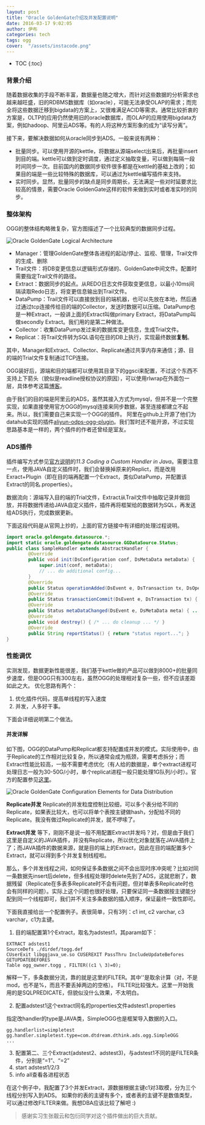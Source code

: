 ```yaml
---
layout: post
title: "Oracle GoldenGate介绍及并发配置说明"
date: 2016-03-17 9:02:05
author: 伊布
categories: tech
tags: ogg
cover:  "/assets/instacode.png"
---
```


* TOC
{:toc}

### 背景介绍
随着数据收集的手段不断丰富，数据量也随之增大，而针对这些数据的分析需求也越来越旺盛，旧的RDBMS数据库（如oracle），可能无法承受OLAP的需求；而完全将这些数据迁移到bigdata的方案上，又很难满足ACID等需求。通常比较折衷的方案是，OLTP的应用仍然使用旧的oracle数据库，而OLAP的应用使用bigdata方案，例如hadoop、阿里云ADS等。有的人将这种方案形象的成为“读写分离”。

接下来，要解决数据如何从oracle同步到ADS。一般来说有两种：

- 批量同步。可以使用开源的kettle，将数据从源端select出来后，再批量insert到目的端。kettle可以做到定时调度，通过定义抽取变量，可以做到每隔一段时间同步一次。目前国内的数据同步软件很多都是在kettle的基础上改的；如果目的端是一些比较特殊的数据库，可以通过为kettle编写插件来支持。
- 实时同步。显然，批量同步的缺点是同步周期长，无法满足一些对时延要求比较高的情景，需要Oracle GoldenGate这样的软件来做到实时或者准实时的同步。

### 整体架构
OGG的整体结构略微复杂，官方图描述了一个比较典型的数据同步过程。

![Oracle GoldenGate Logical Architecture](https://docs.oracle.com/goldengate/1212/gg-winux/GWUAD/img/logicalarch2.jpg)

- Manager：管理GoldenGate整体各进程的起动/停止、监视、管理，Trail文件的生成、删除
- Trail文件：将DB变更信息以逻辑形式存储的、GoldenGate中间文件。配置时需要指定Trail文件的路径。
- Extract：数据同步的起点。从REDO日志文件获取变更信息，以最小10ms间隔读取Redo日志，将变更信息输出到Trail文件。
- DataPump：Trail文件可以直接放到目的端机器，也可以先放在本地，然后通过通过tcp连接传给目的端的Collector，发送时数据可以压缩。DataPump也是一种Extract，一般讲上面的Extract叫做primary Extract，将DataPump叫做secondly Extract。我们用的是第二种做法。
- Collector：收集DataPump发过来的数据库变更信息，生成Trial文件。
- Replicat：将Trail文件转为SQL语句在目的DB上执行，实现最终数据**复制**。

其中，Manager和Extract、Collector、Replicate通过共享内存来通信；源、目的端的Trial文件复制通过TCP连接。

OGG装好后，源端和目的端都可以使用其目录下的ggsci来配置，不过这个东西不支持上下箭头（貌似是readline授权协议的原因），可以使用rlwrap在外面包一层，具体参考这篇[博客](http://blog.itpub.net/29485627/viewspace-1766786/)。

由于我们的目的端是阿里云的ADS，虽然其接入方式为mysql，但并不是一个完整实现，如果直接使用官方OGG的mysql连接来同步数据，甚至连接都建立不起来。所以，我们需要自己来实现一个OGG的插件。
阿里在github上开源了他们为datahub实现的插件[aliyun-odps-ogg-plugin](https://github.com/aliyun/aliyun-odps-ogg-plugin)。我们暂时还不能开源，不过实现思路基本是一样的，两个插件的作者还曾经是室友。

### ADS插件

插件编写方式参见[官方说明](https://docs.oracle.com/goldengate/bd1221/gg-bd/GBDIN/java_msgdel_custom.htm#GBDIN326)的*11.3 Coding a Custom Handler in Java*。需要注意一点，使用JAVA自定义插件时，我们会替换掉原来的Replict，而是改用Exract+Plugin（即在目的端再配置一个Extract，类似DataPump，并配置该Extract的同名.properties）。

数据流向：源端写入目的端的Trial文件，Extract从Trail文件中抽取记录并做回放，并将数据传递给JAVA自定义插件，插件再将框架给的数据转为SQL，再发送给ADS执行，完成数据更新。

下面这段代码是从官网上抄的，上面的官方链接中有详细的处理过程说明。

```java
import oracle.goldengate.datasource.*;
import static oracle.goldengate.datasource.GGDataSource.Status;
public class SampleHandler extends AbstractHandler {
        @Override
        public void init(DsConfiguration conf, DsMetaData metaData) {
            super.init(conf, metaData);
            // ... do additional config...
        }
        @Override
        public Status operationAdded(DsEvent e, DsTransaction tx, DsOperation op) { ... }
        @Override
        public Status transactionCommit(DsEvent e, DsTransaction tx) { ... }
        @Override
        public Status metaDataChanged(DsEvent e, DsMetaData meta) { .... }
        @Override
        public void destroy() { /* ... do cleanup ... */ }
        @Override
        public String reportStatus() { return "status report..."; }
}
```

### 性能调优
实测发现，数据更新性能很差，我们基于kettle做的产品可以做到8000+的批量同步速度，但是OGG只有300左右，虽然OGG的处理相对复杂一些，但不应该差距如此之大。
优化思路有两个：

1. 优化插件代码，提高单线程的写入速度
2. 并发，人多好干事。

下面会详细说明第二个做法。

#### 并发详解

如下图，OGG的DataPump和Replicat都支持配置成并发的模式。实际使用中，由于Replicate的工作相对比较复杂，所以通常会成为瓶颈，需要考虑拆分；而Extract性能比较高，一般不需要考虑优化（有人给的数据是，单个extract进程可处理日志一般为30-50G/小时，单个replicat进程一般只能处理1G队列/小时）。官方的配置参见[这里](https://docs.oracle.com/goldengate/1212/gg-winux/GWUAD/wu_data_distribution.htm#GWUAD243)。

![Oracle GoldenGate Configuration Elements for Data Distribution](https://docs.oracle.com/goldengate/1212/gg-winux/GWUAD/img/data_pump_multi.jpg)

**Replicate并发**
Replicate的并发粒度控制比较细，可以多个表分给不同的Replicate，如果表比较大，也可以将单个表按主键做hash，分配给不同的Replicate。我没有做过Replicate的并发，就不啰嗦了。



**Extract并发**
等下，刚刚不是说一般不用配置Extract并发吗？对，但是由于我们这里是自定义的JAVA插件，并没有Replicate，所以优化对象就落在JAVA插件上了；而JAVA插件的数据来源，就是目的端上的Extract，因此在目的端配置多个Extract，就可以得到多个并发复制线程啦。

那么，多个并发线程之间，如何保证多条数据之间不会出现时序冲突呢？比如对同一条数据先insert后delete，但多线程处理时delete先到了ADS，这就悲剧了，数据残留（Replicate在多表多Replicate时不会有问题，但对单表多Replicate时也会有同样的问题）。实际上这个问题也很好处理，只要保证同一条数据按主键能分配到同一个线程即可，我们并不关注多条数据的插入顺序，保证最终一致性即可。


下面我直接给出一个配置例子。表很简单，只有3列：c1 int, c2 varchar, c3 varchar，c1为主键。

1. 目的端配置第1个Extract，取名为adstest1，其param如下：

```
EXTRACT adstest1
SourceDefs ./dirdef/togg.def
CUserExit libggjava_ue.so CUSEREXIT PassThru IncludeUpdateBefores
GETUPDATEBEFORES
Table ogg_owner.togg , FILTER((c1 \ 3)=0);
```

解释一下，多条数据分流，靠的就是这里的FILTER。其中'\'是取余计算（对，不是mod，也不是%，而且不要丢掉两边的空格）。
FILTER比较强大。这里一开始我用的是SQLPREDICATE，但貌似没什么效果，不太明白。

2. 配置adstest1这个extract同名的properties文件adstest1.properties

指定改handler的type是JAVA类，SimpleOGG也是框架导入数据的入口。

```
gg.handlerlist=simpletest
gg.handler.simpletest.type=com.dtdream.dthink.ads.ogg.SimpleOGG
...
```

3. 配置第二、三个Extract(adstest2、adstest3)，与adstest1不同的是FILTER条件，分别是“=1”、“=2”
4. start adstest1/2/3
5. info all查看各进程状态

在这个例子中，我配置了3个并发Extract，源数据根据主键c1对3取模，分为三个线程分别写入到ADS。
如果你的表的主键有多个，或者表的主键不是数值类型，可以通过修改FILTER来做。我想DBA应该比较了解吧 :)



> 感谢实习生张靓云和包衍同学对这个插件做出的巨大贡献。

